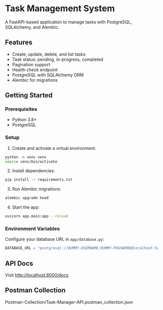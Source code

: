 # Task Management System

A FastAPI-based application to manage tasks with PostgreSQL, SQLAlchemy, and Alembic.

## Features

- Create, update, delete, and list tasks
- Task status: pending, in-progress, completed
- Pagination support
- Health check endpoint
- PostgreSQL with SQLAlchemy ORM
- Alembic for migrations

## Getting Started

### Prerequisites

- Python 3.8+
- PostgreSQL

### Setup

1. Create and activate a virtual environment:

```bash
python -m venv venv
source venv/bin/activate
```

2. Install dependencies:

```bash
pip install -r requirements.txt
```

3. Run Alembic migrations:

```bash
alembic upgrade head
```

4. Start the app:

```bash
uvicorn app.main:app --reload
```

### Environment Variables

Configure your database URL in `app/database.py`:

```python
DATABASE_URL = "postgresql://DUMMY-USERNAME:DUMMY-PASSWORD@localhost:5432/task_db"
```

## API Docs

Visit [http://localhost:8000/docs](http://localhost:8000/docs)

## Postman Collection

Postman-Collection/Task-Manager-API.postman_collection.json
